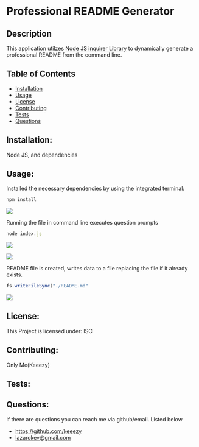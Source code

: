 # Professional README Generator

## Description
This application utilzes [Node JS inquirer Library](https://www.npmjs.com/package/inquirer) to dynamically generate a professional README from the command line.

## Table of Contents
* [Installation](#installation)
* [Usage](#usage)
* [License](#license)
* [Contributing](#contributing)
* [Tests](#tests)
* [Questions](#questions)

## Installation:
Node JS, and dependencies

## Usage:
Installed the necessary dependencies by using the integrated terminal:
```javascript
npm install
```

![](https://media.giphy.com/media/o35X8fwNwIKiQrsGDu/giphy.gif)

Running the file in command line executes question prompts
```javascript
node index.js
```

![](https://media.giphy.com/media/j0CExIbSNQSBciAAjO/giphy.gif)

![](https://media.giphy.com/media/hN3YiEfwoLhsPco8vO/giphy.gif)

README file is created, writes data to a file replacing the file if it already exists.
```javascript
fs.writeFileSync("./README.md"
```

![](https://media.giphy.com/media/WgTBR9XVQCxjY7mDAT/giphy.gif)

## License:
This Project is licensed under: ISC

## Contributing:
Only Me(Keeezy)

## Tests:

## Questions:
If there are questions you can reach me via github/email. Listed below
- https://github.com/keeezy
- lazarokev@gmail.com
